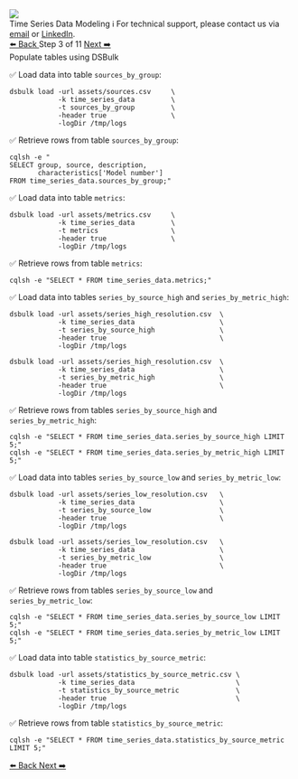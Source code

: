 <!-- TOP -->
<div class="top">
  <img class="scenario-academy-logo" src="https://datastax-academy.github.io/katapod-shared-assets/images/ds-academy-2023.svg" />
  <div class="scenario-title-section">
    <span class="scenario-title">Time Series Data Modeling</span>
    <span class="scenario-subtitle">ℹ️ For technical support, please contact us via <a href="mailto:aleksandr.volochnev@datastax.com">email</a> or <a href="https://dtsx.io/aleks">LinkedIn</a>.</span>
  </div>
</div>

<!-- NAVIGATION -->
<div id="navigation-top" class="navigation-top">
 <a href='command:katapod.loadPage?[{"step":"step2-cassandra"}]' 
   class="btn btn-dark navigation-top-left">⬅️ Back
 </a>
<span class="step-count"> Step 3 of 11</span>
 <a href='command:katapod.loadPage?[{"step":"step4-cassandra"}]' 
    class="btn btn-dark navigation-top-right">Next ➡️
  </a>
</div>

<!-- CONTENT -->

<div class="step-title">Populate tables using DSBulk</div>

✅ Load data into table `sources_by_group`:
```
dsbulk load -url assets/sources.csv     \
            -k time_series_data         \
            -t sources_by_group         \
            -header true                \
            -logDir /tmp/logs
```

✅ Retrieve rows from table `sources_by_group`:
```
cqlsh -e "
SELECT group, source, description, 
       characteristics['Model number'] 
FROM time_series_data.sources_by_group;"      
```

✅ Load data into table `metrics`:
```
dsbulk load -url assets/metrics.csv     \
            -k time_series_data         \
            -t metrics                  \
            -header true                \
            -logDir /tmp/logs
```

✅ Retrieve rows from table `metrics`:
```
cqlsh -e "SELECT * FROM time_series_data.metrics;"      
```

✅ Load data into tables `series_by_source_high` and `series_by_metric_high`:
```
dsbulk load -url assets/series_high_resolution.csv  \
            -k time_series_data                     \
            -t series_by_source_high                \
            -header true                            \
            -logDir /tmp/logs
            
dsbulk load -url assets/series_high_resolution.csv  \
            -k time_series_data                     \
            -t series_by_metric_high                \
            -header true                            \
            -logDir /tmp/logs                        
```

✅ Retrieve rows from tables `series_by_source_high` and `series_by_metric_high`:
```
cqlsh -e "SELECT * FROM time_series_data.series_by_source_high LIMIT 5;"   
cqlsh -e "SELECT * FROM time_series_data.series_by_metric_high LIMIT 5;"                                         
```

✅ Load data into tables `series_by_source_low` and `series_by_metric_low`:
```
dsbulk load -url assets/series_low_resolution.csv   \
            -k time_series_data                     \
            -t series_by_source_low                 \
            -header true                            \
            -logDir /tmp/logs
            
dsbulk load -url assets/series_low_resolution.csv   \
            -k time_series_data                     \
            -t series_by_metric_low                 \
            -header true                            \
            -logDir /tmp/logs
```

✅ Retrieve rows from tables `series_by_source_low` and `series_by_metric_low`:
```
cqlsh -e "SELECT * FROM time_series_data.series_by_source_low LIMIT 5;"   
cqlsh -e "SELECT * FROM time_series_data.series_by_metric_low LIMIT 5;"      
```

✅ Load data into table `statistics_by_source_metric`:
```
dsbulk load -url assets/statistics_by_source_metric.csv \
            -k time_series_data                         \
            -t statistics_by_source_metric              \
            -header true                                \
            -logDir /tmp/logs
```

✅ Retrieve rows from table `statistics_by_source_metric`:
```
cqlsh -e "SELECT * FROM time_series_data.statistics_by_source_metric LIMIT 5;"      
```

<!-- NAVIGATION -->
<div id="navigation-bottom" class="navigation-bottom">
 <a href='command:katapod.loadPage?[{"step":"step2-cassandra"}]'
   class="btn btn-dark navigation-bottom-left">⬅️ Back
 </a>
 <a href='command:katapod.loadPage?[{"step":"step4-cassandra"}]'
    class="btn btn-dark navigation-bottom-right">Next ➡️
  </a>
</div>

